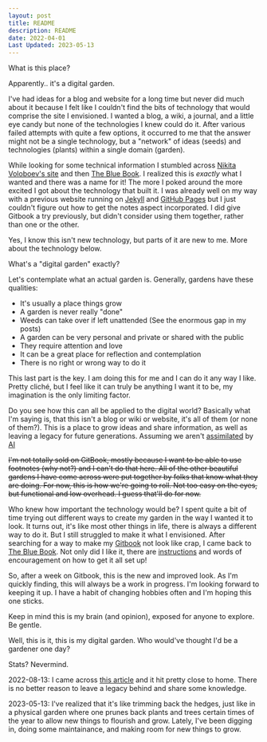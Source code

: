 ```yaml
---
layout: post
title: README
description: README
date: 2022-04-01
Last Updated: 2023-05-13
---
```

What is this place?

Apparently.. it's a digital garden.

I've had ideas for a blog and website for a long time but never did much about it because I felt like I couldn't find the bits of technology that would comprise the site I envisioned. I wanted a blog, a wiki, a journal, and a little eye candy but none of the technologies I knew could do it. After various failed attempts with quite a few options, it occurred to me that the answer might not be a single technology, but a "network" of ideas (seeds) and technologies (plants) within a single domain (garden).

While looking for some technical information I stumbled across <a href="https://wiki.nikiv.dev/" class="hvr-wobble-skew">Nikita Voloboev's site</a> and then <a href="https://lyz-code.github.io/blue-book" class="hvr-wobble-skew">The Blue Book</a>. I realized this is *exactly* what I wanted and there was a name for it! The more I poked around the more excited I got about the technology that built it. I was already well on my way with a previous website running on <a href="https://jekyllrb.com/" class="hvr-wobble-skew">Jekyll</a> and <a href="https://guides.github.com/features/pages/" class="hvr-wobble-skew">GitHub Pages</a> but I just couldn't figure out how to get the notes aspect incorporated.  I did give Gitbook a try previously, but didn't consider using them together, rather than one or the other.

Yes, I know this isn't new technology, but parts of it are new to me. More about the technology below.

What's a "digital garden" exactly?

Let's contemplate what an actual garden is. Generally, gardens have these qualities:

* It's usually a place things grow
* A garden is never really "done"
* Weeds can take over if left unattended (See the enormous gap in my posts)
* A garden can be very personal and private or shared with the public
* They require attention and love
* It can be a great place for reflection and contemplation
* There is no right or wrong way to do it

This last part is the key. I am doing this for me and I can do it any way I like. Pretty cliché, but I feel like it can truly be anything I want it to be, my imagination is the only limiting factor.

Do you see how this can all be applied to the digital world? Basically what I'm saying is, that this isn't a blog or wiki or website, it's all of them (or none of them?). This is a place to grow ideas and share information, as well as leaving a legacy for future generations. Assuming we aren't <a href="/tech/musings/a-note-chatgpt/" class="hvr-wobble-skew">assimilated</a> by <a href="https://chat.openai.com/" class="hvr-wobble-skew">AI</a>

~~I'm not totally sold on GitBook, mostly because I want to be able to use footnotes (why not?) and I can't do that here. All of the other beautiful gardens I have come across were put together by folks that know what they are doing. For now, this is how we're going to roll. Not too easy on the eyes, but functional and low overhead. I guess that'll do for now.~~

Who knew how important the technology would be? I spent quite a bit of time trying out different ways to create my garden in the way I wanted it to look.  It turns out, it's like most other things in life, there is always a different way to do it.  But I still struggled to make it what I envisioned. After searching for a way to make my <a href="https://app.gitbook.com/" class="hvr-wobble-skew">Gitbook</a> not look like crap, I came back to <a href="https://lyz-code.github.io/blue-book" class="hvr-wobble-skew">The Blue Book</a>. Not only did I like it, there are <a href="https://lyz-code.github.io/blue-book/#make-your-own-digital-garden" class="hvr-wobble-skew">instructions</a> and words of encouragement on how to get it all set up!  

So, after a week on Gitbook, this is the new and improved look. As I'm quickly finding, this will always be a work in progress.  I'm looking forward to keeping it up.  I have a habit of changing hobbies often and I'm hoping this one sticks.

Keep in mind this is my brain (and opinion), exposed for anyone to explore. Be gentle.

Well, this is it, this is my digital garden. Who would've thought I'd be a gardener one day?

Stats? Nevermind.

2022-08-13: I came across <a href="https://news.ycombinator.com/item?id=32349006" class="hvr-wobble-skew">this article</a> and it hit pretty close to home.  There is no better reason to leave a legacy behind and share some knowledge.

2023-05-13: I've realized that it's like trimming back the hedges, just like in a physical garden where one prunes back plants and trees certain times of the year to allow new things to flourish and grow. Lately, I've been digging in, doing some maintainance, and making room for new things to grow. 